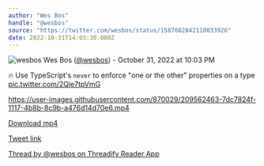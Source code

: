 ```yaml
---
author: "Wes Bos"
handle: "@wesbos"
source: "https://twitter.com/wesbos/status/1587082842110033926"
date: 2022-10-31T14:03:30.000Z
---
```


![wesbos](https://pbs.twimg.com/profile_images/877525007185858562/7G9vGTca_normal.jpg)
Wes Bos ([@wesbos](https://twitter.com/wesbos)) - October 31, 2022 at 10:03 PM

🔥 Use TypeScript's `never` to enforce "one or the other" properties on a type [pic.twitter.com/2Qje7tpVmG](https://twitter.com/wesbos/status/1587082842110033926/video/1)

https://user-images.githubusercontent.com/870029/209562463-7dc7824f-1117-4b8b-8c9b-a476d14d70e6.mp4

[Download mp4](../videos/wesbos%20-%201587082842110033926.mp4)

[Tweet link](https://twitter.com/wesbos/status/1587082842110033926)

[Thread by @wesbos on Threadify Reader App](https://threadify.productsway.com/thread/1587082842110033926)
